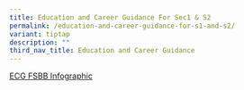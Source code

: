 ```yaml
---
title: Education and Career Guidance For Sec1 & S2
permalink: /education-and-career-guidance-for-s1-and-s2/
variant: tiptap
description: ""
third_nav_title: Education and Career Guidance
---
```

<p><a href="/files/2025/GMSS__ECG_Infographic__Current_vs_FSBB__pdf_final.pdf" rel="noopener nofollow" target="_blank">ECG FSBB Infographic</a>
</p>